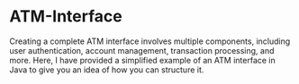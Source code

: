 # ATM-Interface
Creating a complete ATM interface involves multiple components, including user authentication, account management, transaction processing, and more. 
Here, I have provided a simplified example of an ATM interface in Java to give you an idea of how you can structure it. 

